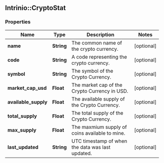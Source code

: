 ## Intrinio::CryptoStat

### Properties
Name | Type | Description | Notes
------------ | ------------- | ------------- | -------------
**name** | **String** | The common name of the crypto currency. | [optional] 
**code** | **String** | A code representing the crypto currency. | [optional] 
**symbol** | **String** | The symbol of the Crypto Currency. | [optional] 
**market_cap_usd** | **Float** | The market cap of the Crypto Currency in USD. | [optional] 
**available_supply** | **Float** | The available supply of the Crypto Currency. | [optional] 
**total_supply** | **Float** | The total supply of the Crypto Currency. | [optional] 
**max_supply** | **Float** | The maxmium supply of coins available to mine. | [optional] 
**last_updated** | **String** | UTC timestamp of when the data was last updated. | [optional] 


